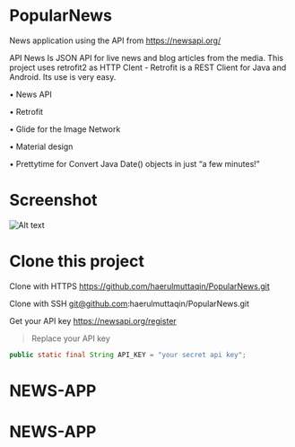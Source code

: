 # PopularNews
News application using the API from https://newsapi.org/

API News Is JSON API for live news and blog articles from the media.
This project uses retrofit2 as HTTP Clent - 
Retrofit is a REST Client for Java and Android. Its use is very easy.

• News API

• Retrofit

• Glide for the Image Network

• Material design

• Prettytime for Convert Java Date() objects in just “a few minutes!”

# Screenshot
![Alt text](https://github.com/haerulmuttaqin/PopularNews/blob/master/Screenshot-NewsApp-Copy.png?raw=true "News API")

# Clone this project

Clone with HTTPS
https://github.com/haerulmuttaqin/PopularNews.git

Clone with SSH
git@github.com:haerulmuttaqin/PopularNews.git

Get your API key
https://newsapi.org/register

>Replace your API key
```java
public static final String API_KEY = "your secret api key";

```
# NEWS-APP
# NEWS-APP
